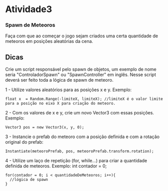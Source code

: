 # Atividade3

<h3>Spawn de Meteoros</h3>
Faça com que ao começar o jogo sejam criados uma certa quantidade de meteoros em posições aleatórias da cena.

<h2> Dicas </h2>

Crie um script responsável pelo spawn de objetos, um exemplo de nome seria "ControladorSpawn" ou "SpawnController" em inglês. Nesse script deverá ser feito toda a lógica de spawn de meteoro.

1 - Utilize valores aleatórios para as posições x e y. Exemplo:

`float x  = Random.Range(-limiteX, limiteX); //limiteX é o valor limite para a posição no eixo X para criação do meteoro.`

2 - Com os valores de x e y, crie um novo Vector3 com essas posições. Exemplo:

`Vector3 pos = new Vector3(x, y, 0);`

3 - Instancie o prefab do meteoro com a posição definida e com a rotação original do prefab:

`Instantiate(meteoroPrefab, pos, meteoroPrefab.transform.rotation);`

4 - Utilize um laço de repetição (for, while...) para criar a quantidade definida de meteoros. Exemplo:
int contador = 0;

```
for(contador = 0; i < quantidadeDeMeteoros; i++){
  //lógica de spawn
}
```

